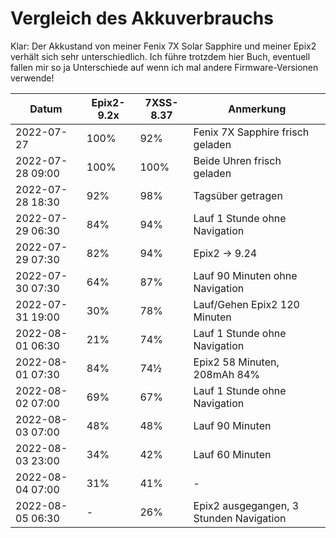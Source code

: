 Vergleich des Akkuverbrauchs
============================

Klar: Der Akkustand von meiner Fenix 7X Solar Sapphire und meiner Epix2
verhält sich sehr unterschiedlich. Ich führe trotzdem hier Buch, eventuell
fallen mir so ja Unterschiede auf wenn ich mal andere Firmware-Versionen
verwende!

|Datum           |Epix2-9.2x|7XSS-8.37|Anmerkung                              |
|----------------|----------|---------|---------------------------------------|
|2022-07-27      |100%      | 92%     |Fenix 7X Sapphire frisch geladen       |
|2022-07-28 09:00|100%      |100%     |Beide Uhren frisch geladen             |
|2022-07-28 18:30| 92%      | 98%     |Tagsüber getragen                      |
|2022-07-29 06:30| 84%      | 94%     |Lauf 1 Stunde ohne Navigation          |
|2022-07-29 07:30| 82%      | 94%     |Epix2 -> 9.24                          |
|2022-07-30 07:30| 64%      | 87%     |Lauf 90 Minuten ohne Navigation        |
|2022-07-31 19:00| 30%      | 78%     |Lauf/Gehen Epix2 120 Minuten           |
|2022-08-01 06:30| 21%      | 74%     |Lauf 1 Stunde ohne Navigation          |
|2022-08-01 07:30| 84%      | 74½     |Epix2 58 Minuten, 208mAh 84%           |
|2022-08-02 07:00| 69%      | 67%     |Lauf 1 Stunde ohne Navigation          |
|2022-08-03 07:00| 48%      | 48%     |Lauf 90 Minuten                        |
|2022-08-03 23:00| 34%      | 42%     |Lauf 60 Minuten                        |
|2022-08-04 07:00| 31%      | 41%     |-                                      |
|2022-08-05 06:30| -        | 26%     |Epix2 ausgegangen, 3 Stunden Navigation|
